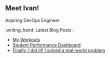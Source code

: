## Meet Ivan!

 Aspiring DevOps Engineer 


<p>
:writing_hand: Latest Blog Posts :

<!-- BLOG-POST-LIST:START -->
- [My Workouts](https://www.hcoco1.com/blog/2025-05-29-workouts/)
- [Student Performance Dashboard](https://www.hcoco1.com/blog/2024-05-29-dashboard/)
- [Finally, I did it!! I solved a real-world problem](https://www.hcoco1.com/blog/2024-03-13-audits-tool/)
<!-- BLOG-POST-LIST:END -->

</p>
